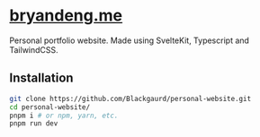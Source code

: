 # [bryandeng.me](https://bryandeng.me)

Personal portfolio website. Made using SvelteKit, Typescript and TailwindCSS.

## Installation

```bash
git clone https://github.com/Blackgaurd/personal-website.git
cd personal-website/
pnpm i # or npm, yarn, etc.
pnpm run dev
```
